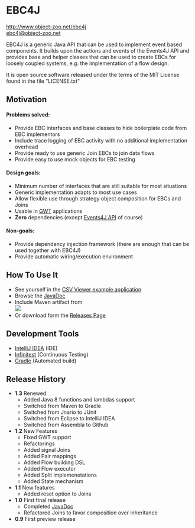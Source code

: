 # EBC4J

http://www.object-zoo.net/ebc4j  
[ebc4j@object-zoo.net](mailto:ebc4j@object-zoo.net)

EBC4J is a generic Java API that can be used to implement event based components.
It builds upon the actions and events of the Events4J API and provides base and
helper classes that can be used to create EBCs for loosely coupled systems, e.g.
the implementation of a flow design.

It is open source software released under the terms of the MIT License found in
the file "LICENSE.txt"

## Motivation
#### Problems solved:
* Provide EBC interfaces and base classes to hide boilerplate code from EBC implementors
* Include trace logging of EBC activity with no additional implementation overhead
* Provide ready to use generic Join EBCs to join data flows
* Provide easy to use mock objects for EBC testing

#### Design goals:
* Minimum number of interfaces that are still suitable for most situations
* Generic implementation adapts to most use cases
* Allow flexible use through strategy object composition for EBCs and Joins
* Usable in [GWT](http://code.google.com/intl/en-US/webtoolkit/) applications
* __Zero__ dependencies (except [Events4J API](http://object-zoo.net/events4j) of course)

#### Non-goals:
* Provide dependency injection framework (there are enough that can be used together with EBC4J)
* Provide automatic wiring/execution environment

## How To Use It
* See yourself in the [CSV Viewer example application](http://object-zoo.net/appkata-csv)
* Browse the [JavaDoc](http://doc.object-zoo.net/ebc4j/api)
* Include Maven artifact from  
[![](https://jitpack.io/v/net.object-zoo/ebc4j.svg)](https://jitpack.io/#net.object-zoo/ebc4j)
* Or download form the [Releases Page](http://object-zoo.net/ebc4j/releases)

## Development Tools

* [IntelliJ IDEA](https://www.jetbrains.com/idea/) (IDE)
* [Infinitest](http://infinitest.github.com/) (Continuous Testing)
* [Gradle](https://gradle.org/) (Automated build)

## Release History
* __1.3__  Renewed
    - Added Java 8 functions and lambdas support
    - Switched from Maven to Gradle
    - Switched from Jnario to JUnit
    - Switched from Eclipse to IntelliJ IDEA
    - Switched from Assembla to Github
* __1.2__ New Features
    - Fixed GWT support
    - Refactorings
    - Added signal Joins
    - Added Pair mappings
    - Added Flow building DSL
    - Added Flow executor
    - Added Split implemenetations
    - Added State mechanism
* __1.1__  New features
    - Added reset option to Joins 
* __1.0__  First final release
    - Completed [JavaDoc](http://doc.object-zoo.net/ebc4j/api)  
    - Refactored Joins to favor composition over inheritance
* __0.9__  First preview release
